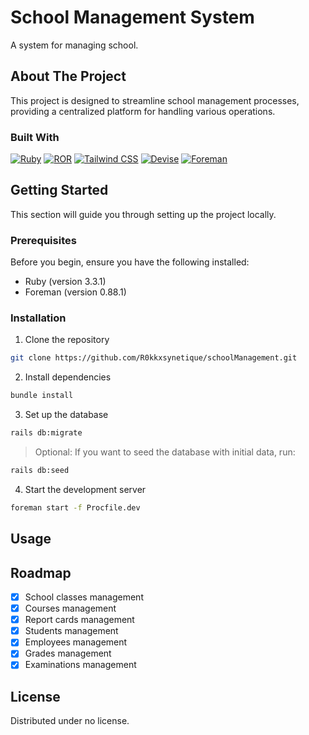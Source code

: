 # School Management System

A system for managing school.

## About The Project

This project is designed to streamline school management processes, providing a centralized platform for handling various operations.

### Built With

[![Ruby][Ruby-shield]][Ruby-url]
[![ROR][ROR-shield]][ROR-url]
[![Tailwind CSS][Tailwind-shield]][Tailwind-url]
[![Devise][Devise-shield]][Devise-url]
[![Foreman][Foreman-shield]][Foreman-url]

## Getting Started

This section will guide you through setting up the project locally.

### Prerequisites

Before you begin, ensure you have the following installed:
* Ruby (version 3.3.1)
* Foreman (version 0.88.1)

### Installation

1. Clone the repository

```bash
git clone https://github.com/R0kkxsynetique/schoolManagement.git
```

2. Install dependencies

```bash
bundle install
```

3. Set up the database

```bash
rails db:migrate
```

> Optional: If you want to seed the database with initial data, run:

```bash
rails db:seed
```

4. Start the development server

```bash
foreman start -f Procfile.dev
```

## Usage

<!-- TODO GIFs with example -->

## Roadmap

* [X] School classes management
* [X] Courses management
* [X] Report cards management
* [X] Students management
* [X] Employees management
* [X] Grades management
* [X] Examinations management

## License

Distributed under no license.

[Ruby-shield]: https://img.shields.io/badge/Ruby-CC342D?style=for-the-badge&logo=ruby&logoColor=white
[Ruby-url]: https://www.ruby-lang.org/en/
[Foreman-shield]: https://img.shields.io/badge/Foreman-2B2D42?style=for-the-badge&logo=foreman&logoColor=white
[Foreman-url]: https://github.com/ddollar/foreman
[ROR-shield]: https://img.shields.io/badge/Rails-CC0000?style=for-the-badge&logo=ruby-on-rails&logoColor=white
[ROR-url]: https://rubyonrails.org/
[Tailwind-shield]: https://img.shields.io/badge/Tailwind%20CSS-06B6D4?style=for-the-badge&logo=tailwind-css&logoColor=white
[Tailwind-url]: https://tailwindcss.com/
[Devise-shield]: https://img.shields.io/badge/Devise-4A154B?style=for-the-badge&logo=devise&logoColor=white
[Devise-url]: https://github.com/heartcombo/devise
